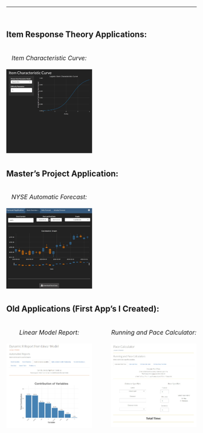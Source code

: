 <meta name="author" content="Jordan Wheeler">
<meta name="description" content="Jordan Wheeler's Shiny Applications">
<hr style="border-color: #666666;">
<br/>
<h2>
Item Response Theory Applications:
</h2>

<h6 style="float: left; font-size: 12pt; text-align: center; width: 45%; margin-right: 5%; margin-bottom: 0.5em;">
Item Characteristic
Curve:<br/><br/><a href = "http://159.65.226.102/shiny/SingleItemCharacteristicCurve/"><img src="thumbnails/ICCPhoto.jpg" alt="Single Item Characteristic Curve Application"></a>
</h6>

<br/>
<h2 style="float: left; width: 100%;">
Master’s Project Application:
</h2>

<br/> <br/>

<h6 style="float: left; font-size: 12pt; text-align: center; width: 45%; margin-right: 5%; margin-bottom: 0.5em;">
NYSE Automatic
Forecast:<br/><br/><a href = "http://159.65.226.102/shiny/ForecastingApplication"><img src="thumbnails/forecastphoto.jpg" alt="Stock Forecasting Application"></a>
</h6>

<!-- <div> -->
<!-- <h6 style="float: left; font-size: 12pt; text-align: center; width: 45%; margin-right: 5%; margin-bottom: 0.5em;">NYSE Automatic Forecast:<br/><br/><a href = "forecastapp/"><img src="thumbnails/forecastphoto.jpg" alt="Stock Forecasting Application"></a></h6> -->
<!-- </div> -->
<br/>
<h2 style="float: left; width: 100%;">
Old Applications (First App’s I Created):
</h2>

<br/> <br/>

<div>
<h6 style="float: left; font-size: 12pt; text-align: center; width: 45%; margin-right: 5%; margin-bottom: 0.5em;">
Linear Model
Report:<br/><br/><a href = "http://159.65.226.102/shiny/DiamondReportApplication/"><img src="thumbnails/LMReportPhoto.jpg" alt="Linear Model on Diamonds Report Application"></a>
</h6>
<h6 style="float: left; font-size: 12pt; text-align: center; width: 45%; margin-left: 5%; margin-bottom: 0.5em;">
Running and Pace
Calculator:<br/><br/><a href = "http://159.65.226.102/shiny/PaceCalculator/"><img src="thumbnails/PaceCalcPhoto.jpg" alt="Pace Calculator Application"></a>
</h6>
<div/>

<br/> <br/>

<h6 style="clear: both;">
